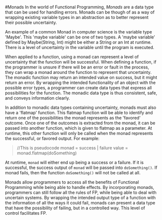 #Monads
In the world of Functional Programming, *Monads* are a data type that can be used for handling errors. Monads 
can be though of as a way of wrapping existing variable types in an abstraction as to
better represent their possible uncertainty. 

An example of a common Monad in computer science is the variable type 'Maybe'.
This 'maybe variable' can be one of two types. A 'maybe variable' defined by Maybe(String, Int)
might be either a String or an Int at runtime. There is a level of uncertainty in the variable until the 
program is executed. 

When applied to a function, using a monad can represent a level of uncertainty that the function 
will be successful. When defining a function, if the programmer is unsure if there will be 
an error or fault in the process, they can wrap a monad around the function to represent that uncertainty. 
The monadic function may return an intended value on success, but it might return an error. By wrapping 
the intended functionality of an object with the possible error types, a programmer can create data types that
express all possibilities for the function. The monadic data type is thus consistent, safe, and conveys information
clearly. 

In addition to monadic data types containing uncertainty, monads must also have a 'flatmap' function. This flatmap function
will be able to identify and return one of the possibilities the monad represents as the 'favored' outcome. Once one of the outcomes is 
extracted from the monad, it can be passed into another function, which is given to flatmap as a parameter. At runtime, this other function 
will only be called when the monad represents the successful, or favored output. 
For example:

>//This is pseudocode
> monad = success | failure
> value = monad.flatmap(doSomething)

At runtime, `monad` will either end up being a success or a failure. If it is successful, the success output of `monad` will be
passed into `doSomething()`. If monad fails, then the function `doSomething()` will not be called at all. 

Monads allow programmers to access all the benefits of Functional Programming while being able to handle effects. 
By incorporating monads, programmers can still follow all the rules of FP, while being able to deal with uncertain
systems. By wrapping the intended output type of a function with the information of all the ways it could fail, monads
can present a data type that have the possibility of failing, but in a controlled way. This level of control facilitates FP.


